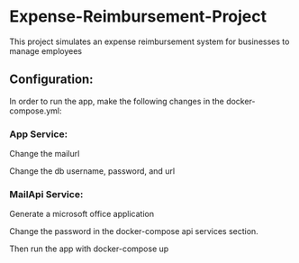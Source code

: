 # Expense-Reimbursement-Project
This project simulates an expense reimbursement system for businesses to manage employees

## Configuration:
In order to run the app, make the following changes in the docker-compose.yml:

### App Service:

Change the mailurl

Change the db username, password, and url

### MailApi Service:

Generate a microsoft office application

Change the password in the docker-compose api services section.

Then run the app with docker-compose up
